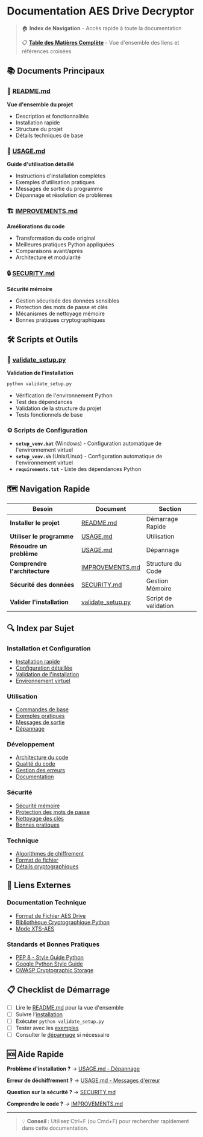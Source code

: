 # Documentation AES Drive Decryptor

> 🏠 **Index de Navigation** - Accès rapide à toute la documentation
> 
> 📋 **[Table des Matières Complète](TOC.md)** - Vue d'ensemble des liens et références croisées

## 📚 Documents Principaux

### 🚀 [README.md](README.md)
**Vue d'ensemble du projet**
- Description et fonctionnalités
- Installation rapide
- Structure du projet
- Détails techniques de base

### 📖 [USAGE.md](USAGE.md)
**Guide d'utilisation détaillé**
- Instructions d'installation complètes
- Exemples d'utilisation pratiques
- Messages de sortie du programme
- Dépannage et résolution de problèmes

### 🏗️ [IMPROVEMENTS.md](IMPROVEMENTS.md)
**Améliorations du code**
- Transformation du code original
- Meilleures pratiques Python appliquées
- Comparaisons avant/après
- Architecture et modularité

### 🔒 [SECURITY.md](SECURITY.md)
**Sécurité mémoire**
- Gestion sécurisée des données sensibles
- Protection des mots de passe et clés
- Mécanismes de nettoyage mémoire
- Bonnes pratiques cryptographiques

## 🛠️ Scripts et Outils

### 🧪 [validate_setup.py](validate_setup.py)
**Validation de l'installation**
```bash
python validate_setup.py
```
- Vérification de l'environnement Python
- Test des dépendances
- Validation de la structure du projet
- Tests fonctionnels de base

### ⚙️ Scripts de Configuration
- **`setup_venv.bat`** (Windows) - Configuration automatique de l'environnement virtuel
- **`setup_venv.sh`** (Unix/Linux) - Configuration automatique de l'environnement virtuel
- **`requirements.txt`** - Liste des dépendances Python

## 🗺️ Navigation Rapide

| Besoin | Document | Section |
|--------|----------|---------|
| **Installer le projet** | [README.md](README.md#-démarrage-rapide) | Démarrage Rapide |
| **Utiliser le programme** | [USAGE.md](USAGE.md#-utilisation) | Utilisation |
| **Résoudre un problème** | [USAGE.md](USAGE.md#-dépannage) | Dépannage |
| **Comprendre l'architecture** | [IMPROVEMENTS.md](IMPROVEMENTS.md#-structure-et-organisation-du-code) | Structure du Code |
| **Sécurité des données** | [SECURITY.md](SECURITY.md#-gestion-sécurisée-de-la-mémoire) | Gestion Mémoire |
| **Valider l'installation** | [validate_setup.py](validate_setup.py) | Script de validation |

## 🔍 Index par Sujet

### Installation et Configuration
- [Installation rapide](README.md#-démarrage-rapide)
- [Configuration détaillée](USAGE.md#-installation-rapide)
- [Validation de l'installation](validate_setup.py)
- [Environnement virtuel](USAGE.md#1-configuration-de-lenvironnement-virtuel)

### Utilisation
- [Commandes de base](USAGE.md#-utilisation)
- [Exemples pratiques](USAGE.md#-exemples-dutilisation)
- [Messages de sortie](USAGE.md#-sortie-du-programme)
- [Dépannage](USAGE.md#-dépannage)

### Développement
- [Architecture du code](IMPROVEMENTS.md#1-structure-et-organisation-du-code)
- [Qualité du code](README.md#qualité-du-code)
- [Gestion des erreurs](IMPROVEMENTS.md#2-gestion-des-erreurs-et-robustesse)
- [Documentation](IMPROVEMENTS.md#3-documentation-et-type-hints)

### Sécurité
- [Sécurité mémoire](SECURITY.md#-gestion-sécurisée-de-la-mémoire)
- [Protection des mots de passe](SECURITY.md#1-gestion-des-mots-de-passe)
- [Nettoyage des clés](SECURITY.md#2-dérivation-de-clés)
- [Bonnes pratiques](SECURITY.md#-données-protégées)

### Technique
- [Algorithmes de chiffrement](README.md#algorithme-de-chiffrement)
- [Format de fichier](README.md#format-de-fichier)
- [Détails cryptographiques](SECURITY.md#-application-dans-le-code)

## 🔗 Liens Externes

### Documentation Technique
- [Format de Fichier AES Drive](https://cdn.nsoftware.com/help/NEH/app/nsoftware.AESDrive.htm#pg_aesdfileformat)
- [Bibliothèque Cryptographique Python](https://cryptography.io/)
- [Mode XTS-AES](https://cryptography.io/en/latest/hazmat/primitives/symmetric-encryption/#cryptography.hazmat.primitives.ciphers.modes.XTS)

### Standards et Bonnes Pratiques
- [PEP 8 - Style Guide Python](https://peps.python.org/pep-0008/)
- [Google Python Style Guide](https://google.github.io/styleguide/pyguide.html)
- [OWASP Cryptographic Storage](https://cheatsheetseries.owasp.org/cheatsheets/Cryptographic_Storage_Cheat_Sheet.html)

## 📋 Checklist de Démarrage

- [ ] Lire le [README.md](README.md) pour la vue d'ensemble
- [ ] Suivre l'[installation](README.md#-démarrage-rapide)
- [ ] Exécuter `python validate_setup.py`
- [ ] Tester avec les [exemples](USAGE.md#-exemples-dutilisation)
- [ ] Consulter le [dépannage](USAGE.md#-dépannage) si nécessaire

## 🆘 Aide Rapide

**Problème d'installation ?** → [USAGE.md - Dépannage](USAGE.md#-dépannage)

**Erreur de déchiffrement ?** → [USAGE.md - Messages d'erreur](USAGE.md#-messages-derreur-courants)

**Question sur la sécurité ?** → [SECURITY.md](SECURITY.md)

**Comprendre le code ?** → [IMPROVEMENTS.md](IMPROVEMENTS.md)

---

> 💡 **Conseil :** Utilisez Ctrl+F (ou Cmd+F) pour rechercher rapidement dans cette documentation.